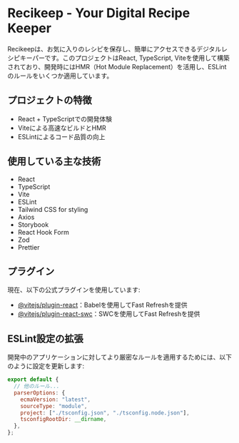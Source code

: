 # Recikeep - Your Digital Recipe Keeper

Recikeepは、お気に入りのレシピを保存し、簡単にアクセスできるデジタルレシピキーパーです。このプロジェクトはReact, TypeScript, Viteを使用して構築されており、開発時にはHMR（Hot Module Replacement）を活用し、ESLintのルールをいくつか適用しています。

## プロジェクトの特徴

- React + TypeScriptでの開発体験
- Viteによる高速なビルドとHMR
- ESLintによるコード品質の向上

## 使用している主な技術

- React
- TypeScript
- Vite
- ESLint
- Tailwind CSS for styling
- Axios
- Storybook
- React Hook Form
- Zod
- Prettier

## プラグイン

現在、以下の公式プラグインを使用しています:

- [@vitejs/plugin-react](https://github.com/vitejs/vite-plugin-react/blob/main/packages/plugin-react/README.md)：Babelを使用してFast Refreshを提供
- [@vitejs/plugin-react-swc](https://github.com/vitejs/vite-plugin-react-swc)：SWCを使用してFast Refreshを提供

## ESLint設定の拡張

開発中のアプリケーションに対してより厳密なルールを適用するためには、以下のように設定を更新します:

```js
export default {
  // 他のルール...
  parserOptions: {
    ecmaVersion: "latest",
    sourceType: "module",
    project: ["./tsconfig.json", "./tsconfig.node.json"],
    tsconfigRootDir: __dirname,
  },
};
```
